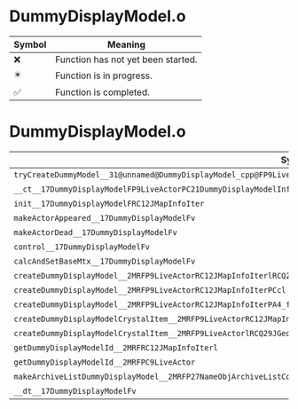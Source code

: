 # DummyDisplayModel.o
| Symbol | Meaning 
| ------------- | ------------- 
| :x: | Function has not yet been started. 
| :eight_pointed_black_star: | Function is in progress. 
| :white_check_mark: | Function is completed. 


# DummyDisplayModel.o
| Symbol | Decompiled? |
| ------------- | ------------- |
| `tryCreateDummyModel__31@unnamed@DummyDisplayModel_cpp@FP9LiveActorRC12JMapInfoIterli` | :x: |
| `__ct__17DummyDisplayModelFP9LiveActorPC21DummyDisplayModelInfoill` | :x: |
| `init__17DummyDisplayModelFRC12JMapInfoIter` | :x: |
| `makeActorAppeared__17DummyDisplayModelFv` | :x: |
| `makeActorDead__17DummyDisplayModelFv` | :x: |
| `control__17DummyDisplayModelFv` | :x: |
| `calcAndSetBaseMtx__17DummyDisplayModelFv` | :x: |
| `createDummyDisplayModel__2MRFP9LiveActorRC12JMapInfoIterlRCQ29JGeometry8TVec3&lt;f&gt;RCQ29JGeometry8TVec3&lt;f&gt;` | :x: |
| `createDummyDisplayModel__2MRFP9LiveActorRC12JMapInfoIterPCcl` | :x: |
| `createDummyDisplayModel__2MRFP9LiveActorRC12JMapInfoIterPA4_flRCQ29JGeometry8TVec3&lt;f&gt;RCQ29JGeometry8TVec3&lt;f&gt;` | :x: |
| `createDummyDisplayModelCrystalItem__2MRFP9LiveActorRC12JMapInfoIterRCQ29JGeometry8TVec3&lt;f&gt;RCQ29JGeometry8TVec3&lt;f&gt;` | :x: |
| `createDummyDisplayModelCrystalItem__2MRFP9LiveActorlRCQ29JGeometry8TVec3&lt;f&gt;RCQ29JGeometry8TVec3&lt;f&gt;` | :x: |
| `getDummyDisplayModelId__2MRFRC12JMapInfoIterl` | :x: |
| `getDummyDisplayModelId__2MRFPC9LiveActor` | :x: |
| `makeArchiveListDummyDisplayModel__2MRFP27NameObjArchiveListCollectorRC12JMapInfoIter` | :x: |
| `__dt__17DummyDisplayModelFv` | :x: |
